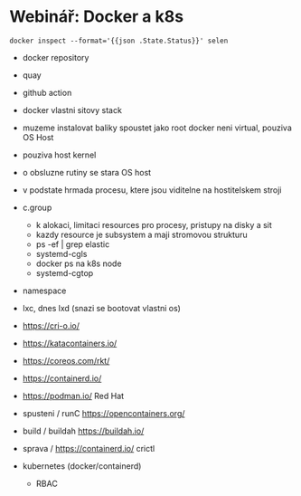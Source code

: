 # Webinář: Docker a k8s

`docker inspect --format='{{json .State.Status}}' selen`


- docker repository
- quay
- github action

- docker vlastni sitovy stack
- muzeme instalovat baliky
spoustet jako root
docker neni virtual, pouziva OS Host
- pouziva host kernel
- o obsluzne rutiny se stara OS host
- v podstate hrmada procesu, ktere jsou viditelne na hostitelskem stroji

- c.group
  - k alokaci, limitaci resources pro procesy, pristupy na disky a sit
  - kazdy resource je subsystem a maji stromovou strukturu
  - ps -ef | grep elastic
  - systemd-cgls
  - docker ps na k8s node
  - systemd-cgtop
- namespace


- lxc, dnes lxd (snazi se bootovat vlastni os)
- https://cri-o.io/
- https://katacontainers.io/
- https://coreos.com/rkt/
- https://containerd.io/
- https://podman.io/ Red Hat

- spusteni / runC https://opencontainers.org/
- build / buildah https://buildah.io/
- sprava / https://containerd.io/ crictl
- kubernetes (docker/containerd)
  - RBAC
